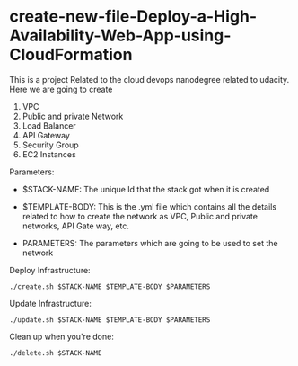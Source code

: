 # create-new-file-Deploy-a-High-Availability-Web-App-using-CloudFormation
This is a project Related to the cloud devops nanodegree related to udacity. Here we are going to create
 1. VPC
 2. Public and private Network
 3. Load Balancer
 4. API Gateway
 5. Security Group
 6. EC2 Instances

Parameters:

  * $STACK-NAME: The unique Id that the stack got when it is created
  
  * $TEMPLATE-BODY: This is the .yml file which contains all the details related to how to create the network as VPC, Public and private networks, API Gate way, etc.
  
  * PARAMETERS: The parameters which are going to be used to set the network

Deploy Infrastructure:
```
./create.sh $STACK-NAME $TEMPLATE-BODY $PARAMETERS
```

Update Infrastructure:
```
./update.sh $STACK-NAME $TEMPLATE-BODY $PARAMETERS
```

Clean up when you're done:
```
./delete.sh $STACK-NAME
```
